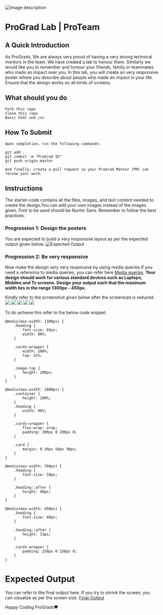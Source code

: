![Image description](https://i1.faceprep.in/ProGrad/prograd-logo.png)

# ProGrad Lab | ProTeam

## A Quick Introduction

As ProGrads, We are always very proud of having a very strong technical mentors in the team. We have created a lab to honour them. Similarly we would like you to remember and honour your friends, family or teammates who made an impact over you. In this lab, you will create an very responsive poster where you describe about people who made an impact in your life. Ensure that the design works on all kinds of screens.


## What should you do
```
Fork this repo
Clone this repo
Basic html and css
```

## How To Submit
```
Upon completion, run the following commands:

git add .
git commit -m "ProGrad ID"
git push origin master

And finally, create a pull request so your ProGrad Mentor (PM) can review your work.
```

## Instructions
The starter-code contains all the files, images, and text content needed to create the design.You can add your own images instead of the images given. Font to be used should be Nunito Sans. Remember to follow the best practices.

### Progression 1: Design the posters

You are expected to build a very responsive layout as per the expected output given below.
![Expected Output](https://i1.faceprep.in/ProGrad/ProTeam-1.png)

### Progression 2: Be very responsive 
Now make the design very very responsive by using media queries.If you need a reference to media queries, you can refer here [Media queries](https://css-tricks.com/css-media-queries/). 
**Your design should work for various standard devices such as Laptops, Mobiles and Tv screens. Design your output such that the maximum width lies in the range 1300px - 450px.**

Kindly refer to the screenshot given below after the screensize is reduced.
![](https://i1.faceprep.in/ProGrad/ProTeam-2.png)
![](https://i1.faceprep.in/ProGrad/ProTeam-3.png)
![](https://i1.faceprep.in/ProGrad/ProTeam-4.png)
![](https://i1.faceprep.in/ProGrad/ProTeam-5.png)
![](https://i1.faceprep.in/ProGrad/ProTeam-6.png)

To do achieve this refer to the below code snippet.
```
@media(max-width: 1300px) {
    .heading {
        font-size: 65px;
        width: 80%;
    }

    .cards-wrapper {
        width: 100%;
        top: 32%;
    }

    .image-top {
        height: 200px;
    }
}

@media(max-width: 1000px) {
    .container {
        height: 100%;
    }
    .heading {
        width: 90%;
    }

    .cards-wrapper {
        flex-wrap: wrap;
        padding: 300px 0 200px 0;
    }

    .card {
        margin: 0 30px 50px 30px;
    }
}

@media(max-width: 700px) {
    .heading {
        font-size: 50px;
    }

    .heading::after {
        height: 40px;
    }
}

@media(max-width: 450px) {
    .heading {
        font-size: 40px;
    }

    .heading::after {
        height: 33px;
    }

    .cards-wrapper {
        padding: 250px 0 150px 0;
    }
}
```

# Expected Output
You can refer to the final output here. If you try to shrink the screen, you can visualize as per the screen size.
[Final-Output](https://faceprep-prograd.github.io/lab-html-css-pro-team/)

Happy Coding ProGrads❤️
